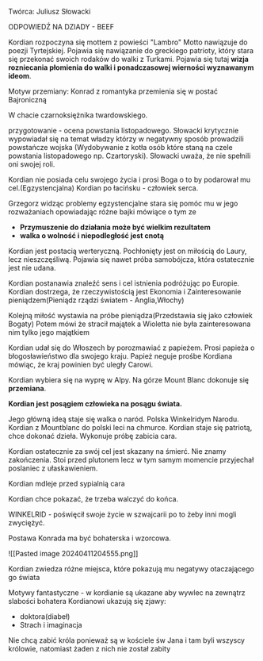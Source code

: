 Twórca: Juliusz Słowacki

ODPOWIEDŹ NA DZIADY - BEEF 

Kordian rozpoczyna się mottem z powieści "Lambro" Motto nawiązuje do poezji Tyrtejskiej.
Pojawia się nawiązanie do greckiego patrioty, który stara się przekonać swoich rodaków do walki z Turkami. Pojawia się tutaj **wizja rozniecania płomienia do walki i ponadczasowej wierności wyznawanym ideom**.  

Motyw przemiany: Konrad z romantyka przemienia się w postać Bajroniczną

W chacie czarnoksiężnika twardowskiego.

przygotowanie - ocena powstania listopadowego. Słowacki krytycznie wypowiadał się na temat władzy którzy w negatywny sposób prowadzili powstańcze wojska
(Wydobywanie z kotła osób które staną na czele powstania listopadowego np. Czartoryski). Słowacki uważa, że nie spełnili oni swojej roli.


Kordian nie posiada celu swojego życia i prosi Boga o to by podarował mu cel.(Egzystencjalna)
Kordian po łacińsku - człowiek serca. 

Grzegorz widząc problemy egzystencjalne stara się pomóc mu  w jego rozważaniach opowiadając różne bajki mówiące o  tym ze
- **Przymuszenie do działania może być wielkim rezultatem**
- **walka o wolność i niepodległość jest cnotą**

Kordian jest postacią werteryczną. Pochłonięty jest on miłością do Laury, lecz nieszczęśliwą. Pojawia się nawet próba samobójcza, która ostatecznie jest nie udana.

Kordian postanawia znaleźć sens i cel istnienia podróżując po Europie. Kordian dostrzega, że rzeczywistością jest Ekonomia i Zainteresowanie pieniądzem(Pieniądz rządzi światem - Anglia,Włochy) 

Kolejną miłość wystawia na próbe pieniądza(Przedstawia się jako człowiek Bogaty) Potem mówi że stracił majątek a Wioletta nie była zainteresowana nim tylko jego majątkiem

Kordian udał się do Włoszech by porozmawiać z papieżem. Prosi papieża o błogosławieństwo dla swojego kraju. Papież neguje prośbe Kordiana mówiąc, że kraj powinien być uległy Carowi.

Kordian wybiera się na wyprę w Alpy. Na górze Mount Blanc dokonuje się **przemiana**.

**Kordian jest posągiem człowieka na posągu świata.** 

Jego główną ideą staje się walka o naród. 
Polska Winkelridym Narodu.
Kordian z Mountblanc do polski leci na chmurce.
Kordian staje się patriotą, chce dokonać dzieła. 
Wykonuje próbę zabicia cara. 

Kordian ostatecznie za swój cel  jest skazany na śmierć. Nie znamy zakończenia. Stoi przed plutonem lecz w tym samym momencie przyjechał poslaniec z ułaskawieniem.

Kordian mdleje przed sypialnią cara

Kordian chce pokazać, że trzeba walczyć do końca.

WINKELRID - poświęcił swoje życie w szwajcarii po to żeby inni mogli zwyciężyć.

Postawa Konrada ma być bohaterska i wzorcowa. 

![[Pasted image 20240411204555.png]]



Kordian zwiedza różne miejsca, które pokazują mu negatywy otaczającego go świata

Motywy fantastyczne - w kordianie są ukazane aby wywlec na zewnątrz slabości bohatera
Kordianowi ukazują się zjawy:
- doktora(diabeł)
- Strach i imaginacja



Nie chcą zabić króla ponieważ są w kościele św Jana i tam byli wszyscy królowie, natomiast żaden z nich nie został zabity